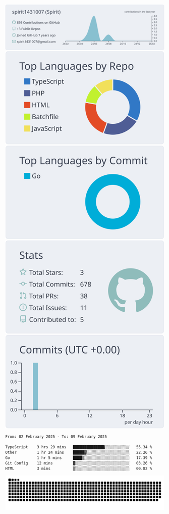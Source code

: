 [![](https://raw.githubusercontent.com/spirit1431007/spirit1431007/master/profile-summary-card-output/nord_bright/0-profile-details.svg)](https://git.io/spiritx)
[![](https://raw.githubusercontent.com/spirit1431007/spirit1431007/master/profile-summary-card-output/nord_bright/1-repos-per-language.svg)](https://git.io/spiritx) [![](https://raw.githubusercontent.com/spirit1431007/spirit1431007/master/profile-summary-card-output/nord_bright/2-most-commit-language.svg)](https://git.io/spiritx)
[![](https://raw.githubusercontent.com/spirit1431007/spirit1431007/master/profile-summary-card-output/nord_bright/3-stats.svg)](https://git.io/spiritx) [![](https://raw.githubusercontent.com/spirit1431007/spirit1431007/master/profile-summary-card-output/nord_bright/4-productive-time.svg)](https://git.io/spiritx)

<!--START_SECTION:waka-->

```txt
From: 02 February 2025 - To: 09 February 2025

TypeScript    3 hrs 29 mins   ██████████████░░░░░░░░░░░   55.34 %
Other         1 hr 24 mins    █████▓░░░░░░░░░░░░░░░░░░░   22.26 %
Go            1 hr 5 mins     ████▒░░░░░░░░░░░░░░░░░░░░   17.39 %
Git Config    12 mins         ▓░░░░░░░░░░░░░░░░░░░░░░░░   03.26 %
HTML          3 mins          ▒░░░░░░░░░░░░░░░░░░░░░░░░   00.82 %
```

<!--END_SECTION:waka-->

![contribution](https://github.com/spirit1431007/spirit1431007/blob/output/github-contribution-grid-snake.svg)
